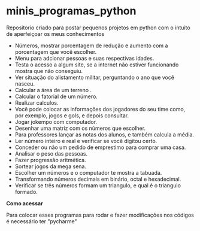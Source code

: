 # minis_programas_python

 Repositorio criado para postar pequenos projetos em python com o intuito de aperfeiçoar os meus conhecimentos

* Números, mostrar porcentagem de redução e aumento com a porcentagem que você escolher. 
* Menu para adcionar pessoas e suas respectivas idades.
* Testa o acesso a algum site, se a internet não estiver funcionando mostra que não conseguiu.
* Ver situação do alistamento militar, perguntando o ano que você nasceu.
* Calcular a área de um terreno .
* Calcular o fatorial de um número. 
* Realizar calculos.
* Você pode colocar as informações dos jogadores do seu time como, por exemplo, jogos e gols, e depois consultar.
* Jogar jokempo com computador.
* Desenhar uma matriz com os números que escolher. 
* Para professores lançar as notas dos alunos, e também calcula a média.
* Ler número inteiro e real e verificar se você digitou certo.
* Conceder ou não um pedido de emprestimo para comprar uma casa.
* Analisar o peso das pessoas.
* Fazer progressão aritmética.
* Sortear jogos da mega sena.
* Escolher um números e o computador te mostra a tabuada.
* Transformando números decimais em binário, octal e hexadecimal.
* Verificar se três números formam um triangulo, e qual é o triangulo formado.

**Como acessar**

Para colocar esses programas para rodar e fazer modificações nos códigos é necessário ter "pycharme"